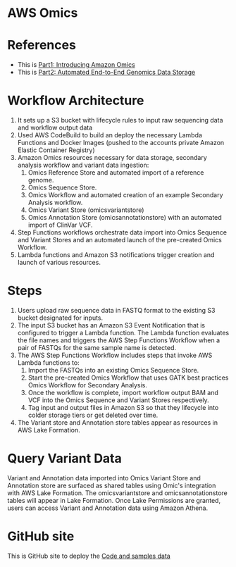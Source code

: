 # AWS Omics

# References

- This is [Part1: Introducing Amazon Omics](https://aws.amazon.com/blogs/industries/part-1-introducing-amazon-omics-from-sequence-data-to-insights-securely-and-at-scale/) 
- This is [Part2: Automated End-to-End Genomics Data Storage](https://aws.amazon.com/blogs/industries/automated-end-to-end-genomics-data-storage-and-analysis-using-amazon-omics/) 


# Workflow Architecture

1. It sets up a S3 bucket with lifecycle rules to input raw sequencing data and workflow output data
2. Used AWS CodeBuild to build an deploy the necessary Lambda Functions and Docker Images (pushed to the accounts private Amazon Elastic Container Registry)
3. Amazon Omics resources necessary for data storage, secondary analysis workflow and variant data ingestion:
   1. Omics Reference Store and automated import of a reference genome.
   2. Omics Sequence Store.
   3. Omics Workflow and automated creation of an example Secondary Analysis workflow.
   4. Omics Variant Store (omicsvariantstore)
   5. Omics Annotation Store (omicsannotationstore) with an automated import of ClinVar VCF.
4. Step Functions workflows orchestrate data import into Omics Sequence and Variant Stores and an automated launch of the pre-created Omics Workflow. 
5. Lambda functions and Amazon S3 notifications trigger creation and launch of various resources.


# Steps 
1. Users upload raw sequence data in FASTQ format to the existing S3 bucket designated for inputs.
2. The input S3 bucket has an Amazon S3 Event Notification that is configured to trigger a Lambda function. The Lambda function evaluates the file names and triggers   the AWS Step Functions Workflow when a pair of FASTQs for the same sample name is detected.
3. The AWS Step Functions Workflow includes steps that invoke AWS Lambda functions to:
   1. Import the FASTQs into an existing Omics Sequence Store.
   2. Start the pre-created Omics Workflow that uses GATK best practices Omics Workflow for Secondary Analysis.
   3. Once the workflow is complete, import workflow output BAM and VCF into the Omics Sequence and Variant Stores respectively.
   4. Tag input and output files in Amazon S3 so that they lifecycle into colder storage tiers or get deleted over time.
4. The Variant store and Annotation store tables appear as resources in AWS Lake Formation.

# Query Variant Data
Variant and Annotation data imported into Omics Variant Store and Annotation store are surfaced as shared tables using Omic's integration with AWS Lake Formation. The omicsvariantstore and omicsannotationstore tables will appear in Lake Formation.  Once Lake Permissions are granted, users can access Variant and Annotation data using Amazon Athena.

# GitHub site

This is GitHub site to deploy the [Code and samples data](https://github.com/aws-samples/amazon-omics-end-to-end-genomics)
